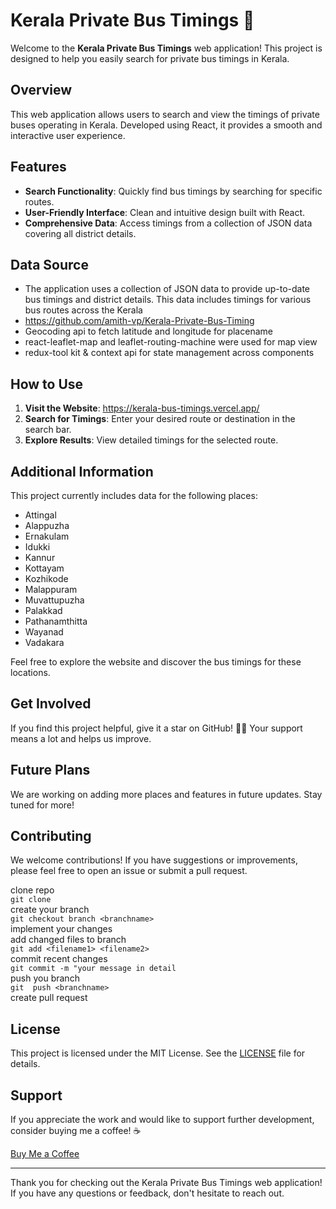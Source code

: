 # Kerala Private Bus Timings 🚌

Welcome to the **Kerala Private Bus Timings** web application! This project is designed to help you easily search for private bus timings in Kerala.

## Overview

This web application allows users to search and view the timings of private buses operating in Kerala. Developed using React, it provides a smooth and interactive user experience.

## Features

- **Search Functionality**: Quickly find bus timings by searching for specific routes.
- **User-Friendly Interface**: Clean and intuitive design built with React.
- **Comprehensive Data**: Access timings from a collection of JSON data covering all district details.

## Data Source

- The application uses a collection of JSON data to provide up-to-date bus timings and district details. This data includes timings for various bus routes across the Kerala
- https://github.com/amith-vp/Kerala-Private-Bus-Timing
- Geocoding api to fetch latitude and longitude for  placename 
- react-leaflet-map and leaflet-routing-machine were used for map view
- redux-tool kit  & context api for state management across components 

## How to Use

1. **Visit the Website**: https://kerala-bus-timings.vercel.app/
2. **Search for Timings**: Enter your desired route or destination in the search bar.
3. **Explore Results**: View detailed timings for the selected route.

## Additional Information

This project currently includes data for the following places:

- Attingal
- Alappuzha
- Ernakulam
- Idukki
- Kannur
- Kottayam
- Kozhikode
- Malappuram
- Muvattupuzha
- Palakkad
- Pathanamthitta
- Wayanad
- Vadakara

Feel free to explore the website and discover the bus timings for these locations.

## Get Involved

If you find this project helpful, give it a star on GitHub! 🌟😉 Your support means a lot and helps us improve.

## Future Plans

We are working on adding more places and features in future updates. Stay tuned for more!

## Contributing

We welcome contributions! If you have suggestions or improvements, please feel free to open an issue or submit a pull request.

clone repo <br>
 ``` git clone ``` <br>
create your branch <br>
 ``` git checkout branch <branchname> ``` <br>
implement your changes <br>
add changed files to branch  <br>
```git add <filename1> <filename2>``` <br>
commit recent changes  <br>
``` git commit -m "your message in detail ``` <br>
push you branch   <br>
``` git  push <branchname> ``` <br>
create pull request  <br>
 

## License

This project is licensed under the MIT License. See the [LICENSE](LICENSE) file for details.

## Support

If you appreciate the work and would like to support further development, consider buying me a coffee! ☕

[Buy Me a Coffee](https://buymeacoffee.com/albinsabu)

---

Thank you for checking out the Kerala Private Bus Timings web application! If you have any questions or feedback, don't hesitate to reach out.
